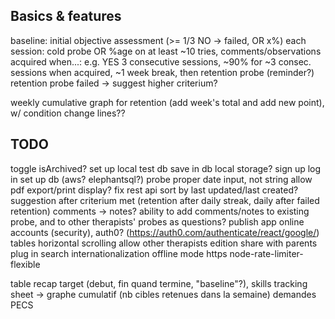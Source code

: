 ## Basics & features
baseline: initial objective assessment (>= 1/3 NO -> failed, OR x%)
each session: cold probe OR %age on at least ~10 tries, comments/observations
acquired when...: e.g. YES 3 consecutive sessions, ~90% for ~3 consec. sessions
when acquired, ~1 week break, then retention probe (reminder?)
retention probe failed -> suggest higher criterium?

weekly cumulative graph for retention (add week's total and add new point), w/ condition change lines??

## TODO
toggle isArchived?
set up local test db
save in db
local storage?
sign up
log in
set up db (aws? elephantsql?)
probe proper date input, not string
allow pdf export/print display?
fix rest api
sort by last updated/last created?
suggestion after criterium met (retention after daily streak, daily after failed retention)
comments -> notes?
ability to add comments/notes to existing probe, and to other therapists' probes as questions?
publish app online
accounts (security), auth0? (https://auth0.com/authenticate/react/google/)
tables horizontal scrolling
allow other therapists edition
share with parents
plug in search
internationalization
offline mode
https
node-rate-limiter-flexible

table recap target (debut, fin quand termine, "baseline"?), skills tracking sheet
-> graphe cumulatif (nb cibles retenues dans la semaine)
demandes PECS
